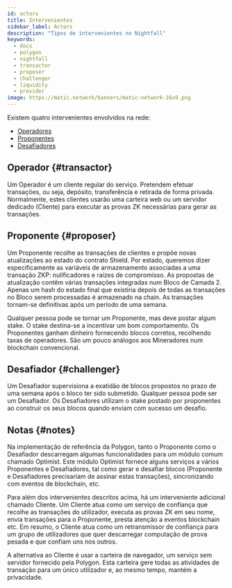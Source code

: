 ```yaml
---
id: actors
title: Intervenientes
sidebar_label: Actors
description: "Tipos de intervenientes no Nightfall"
keywords:
  - docs
  - polygon
  - nightfall
  - transactor
  - proposer
  - challenger
  - liquidity
  - provider
image: https://matic.network/banners/matic-network-16x9.png
---
```


Existem quatro intervenientes envolvidos na rede:

- [Operadores](#transactor)
- [Proponentes](#proposer)
- [Desafiadores](#challenger)

## Operador {#transactor}
Um Operador é um cliente regular do serviço. Pretendem efetuar transações, ou seja, depósito, transferência e retirada de forma privada. Normalmente, estes clientes usarão uma carteira web ou um servidor dedicado (Cliente) para executar as provas ZK necessárias para gerar as transações.

## Proponente {#proposer}
Um Proponente recolhe as transações de clientes e propõe novas atualizações ao estado do contrato Shield. Por estado, queremos dizer especificamente as variáveis de armazenamento associadas a uma transação ZKP: nulificadores e raízes de compromisso. As propostas de atualização contêm várias transações integradas num Bloco de Camada 2. Apenas um hash do estado final que existiria depois de todas as transações no Bloco serem processadas é armazenado na chain. As transações tornam-se definitivas após um período de uma semana.

Qualquer pessoa pode se tornar um Proponente, mas deve postar algum stake. O stake destina-se a incentivar um bom comportamento. Os Proponentes ganham dinheiro fornecendo blocos corretos, recolhendo taxas de operadores. São um pouco análogos aos Mineradores num blockchain convencional.

## Desafiador {#challenger}
Um Desafiador supervisiona a exatidão de blocos propostos no prazo de uma semana após o bloco ter sido submetido. Qualquer pessoa pode ser um Desafiador. Os Desafiadores utilizam o stake postado por proponentes ao construir os seus blocos quando enviam com sucesso um desafio.


## Notas {#notes}
Na implementação de referência da Polygon, tanto o Proponente como o Desafiador descarregam algumas funcionalidades para um módulo comum chamado Optimist. Este módulo Optimist fornece alguns serviços a vários Proponentes e Desafiadores, tal como gerar e desafiar blocos (Proponente e Desafiadores precisariam de assinar estas transações), sincronizando com eventos de blockchain, etc.

Para além dos intervenientes descritos acima, há um interveniente adicional chamado Cliente. Um Cliente atua como um serviço de confiança que recolhe as transações do utilizador, executa as provas ZK em seu nome, envia transações para o Proponente, presta atenção a eventos blockchain etc. Em resumo, o Cliente atua como um retransmissor de confiança para um grupo de utilizadores que quer descarregar computação de prova pesada e que confiam uns nos outros.

A alternativa ao Cliente é usar a carteira de navegador, um serviço sem servidor fornecido pela Polygon. Esta carteira gere todas as atividades de transação para um único utilizador e, ao mesmo tempo, mantém a privacidade.
